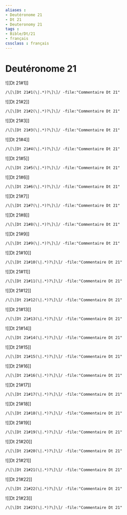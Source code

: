 ```yaml
---
aliases : 
- Deutéronome 21
- Dt 21
- Deuteronomy 21
tags : 
- Bible/Dt/21
- français
cssclass : français
---
```


# Deutéronome 21

![[Dt 21#1]]

```query
/\[\[Dt 21#1(\|.*)?\]\]/ -file:"Commentaire Dt 21"
```

![[Dt 21#2]]

```query
/\[\[Dt 21#2(\|.*)?\]\]/ -file:"Commentaire Dt 21"
```

![[Dt 21#3]]

```query
/\[\[Dt 21#3(\|.*)?\]\]/ -file:"Commentaire Dt 21"
```

![[Dt 21#4]]

```query
/\[\[Dt 21#4(\|.*)?\]\]/ -file:"Commentaire Dt 21"
```

![[Dt 21#5]]

```query
/\[\[Dt 21#5(\|.*)?\]\]/ -file:"Commentaire Dt 21"
```

![[Dt 21#6]]

```query
/\[\[Dt 21#6(\|.*)?\]\]/ -file:"Commentaire Dt 21"
```

![[Dt 21#7]]

```query
/\[\[Dt 21#7(\|.*)?\]\]/ -file:"Commentaire Dt 21"
```

![[Dt 21#8]]

```query
/\[\[Dt 21#8(\|.*)?\]\]/ -file:"Commentaire Dt 21"
```

![[Dt 21#9]]

```query
/\[\[Dt 21#9(\|.*)?\]\]/ -file:"Commentaire Dt 21"
```

![[Dt 21#10]]

```query
/\[\[Dt 21#10(\|.*)?\]\]/ -file:"Commentaire Dt 21"
```

![[Dt 21#11]]

```query
/\[\[Dt 21#11(\|.*)?\]\]/ -file:"Commentaire Dt 21"
```

![[Dt 21#12]]

```query
/\[\[Dt 21#12(\|.*)?\]\]/ -file:"Commentaire Dt 21"
```

![[Dt 21#13]]

```query
/\[\[Dt 21#13(\|.*)?\]\]/ -file:"Commentaire Dt 21"
```

![[Dt 21#14]]

```query
/\[\[Dt 21#14(\|.*)?\]\]/ -file:"Commentaire Dt 21"
```

![[Dt 21#15]]

```query
/\[\[Dt 21#15(\|.*)?\]\]/ -file:"Commentaire Dt 21"
```

![[Dt 21#16]]

```query
/\[\[Dt 21#16(\|.*)?\]\]/ -file:"Commentaire Dt 21"
```

![[Dt 21#17]]

```query
/\[\[Dt 21#17(\|.*)?\]\]/ -file:"Commentaire Dt 21"
```

![[Dt 21#18]]

```query
/\[\[Dt 21#18(\|.*)?\]\]/ -file:"Commentaire Dt 21"
```

![[Dt 21#19]]

```query
/\[\[Dt 21#19(\|.*)?\]\]/ -file:"Commentaire Dt 21"
```

![[Dt 21#20]]

```query
/\[\[Dt 21#20(\|.*)?\]\]/ -file:"Commentaire Dt 21"
```

![[Dt 21#21]]

```query
/\[\[Dt 21#21(\|.*)?\]\]/ -file:"Commentaire Dt 21"
```

![[Dt 21#22]]

```query
/\[\[Dt 21#22(\|.*)?\]\]/ -file:"Commentaire Dt 21"
```

![[Dt 21#23]]

```query
/\[\[Dt 21#23(\|.*)?\]\]/ -file:"Commentaire Dt 21"
```

